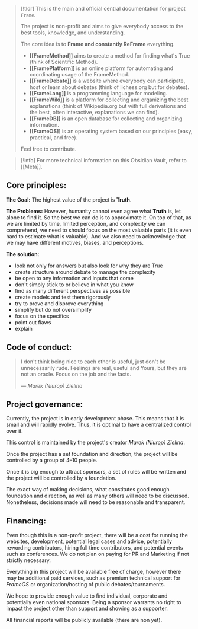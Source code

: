 >[!tldr]
> This is the main and official central documentation for project `Frame`.
>
> The project is non-profit and aims to give everybody access to the best tools, knowledge, and understanding.
>
> The core idea is to **Frame and constantly ReFrame** everything.
>
> - **[[FrameMethod]]** aims to create a method for finding what's True
>   (think of Scientific Method).
> - **[[FramePlatform]]** is an online platform for automating and coordinating usage of the FrameMethod.
> - **[[FrameDebate]]** is a website where everybody can participate, host or learn about debates
>   (think of lichess.org but for debates).
> - **[[FrameLang]]** is a programming language for modeling.
> - **[[FrameWiki]]** is a platform for collecting and organizing the best explanations
>   (think of Wikipedia.org but with full derivations and the best, often interactive, explanations we can find).
> - **[[FrameDB]]** is an open database for collecting and organizing information.
> - **[[FrameOS]]** is an operating system based on our principles
>   (easy, practical, and free).
>
> Feel free to contribute.

>[!info]
> For more technical information on this Obsidian Vault, refer to [[Meta]].

## Core principles:

**The Goal:**
The highest value of the project is **Truth**.

**The Problems:**
However, humanity cannot even agree what **Truth** is, let alone to find it. So the best we can do is to approximate it. On top of that, as we are limited by time, limited perception, and complexity we can comprehend, we need to should focus on the most valuable parts (it is even hard to estimate what is valuable). And we also need to acknowledge that we may have different motives, biases, and perceptions.

**The solution:**
- look not only for answers but also look for why they are True
- create structure around debate to manage the complexity
- be open to any information and inputs that come
- don't simply stick to or believe in what you know
- find as many different perspectives as possible
- create models and test them rigorously
- try to prove and disprove everything 
- simplify but do not oversimplify
- focus on the specifics
- point out flaws
- explain

## Code of conduct:

> I don't think being nice to each other is useful, just don't be unnecessarily rude.
> Feelings are real, useful and Yours, but they are not an oracle.
> Focus on the job and the facts.
> 
> — *Marek (Niurop) Zielina*

## Project governance:

Currently, the project is in early development phase. This means that it is small and will rapidly evolve. Thus, it is optimal to have a centralized control over it.

This control is maintained by the project's creator *Marek (Niurop) Zielina*.

Once the project has a set foundation and direction, the project will be controlled by a group of 4–10 people.

Once it is big enough to attract sponsors, a set of rules will be written and the project will be controlled by a foundation.

The exact way of making decisions, what constitutes good enough foundation and direction, as well as many others will need to be discussed. Nonetheless, decisions made will need to be reasonable and transparent.

## Financing:

Even though this is a non-profit project, there will be a cost for running the websites, development, potential legal cases and advice, potentially rewording contributors, hiring full time contributors, and potential events such as conferences. We do not plan on paying for PR and Marketing if not strictly necessary.

Everything in this project will be available free of charge, however there may be additional paid services, such as premium technical support for *FrameOS* or organization/hosting of public debates/tournaments.

We hope to provide enough value to find individual, corporate and potentially even national sponsors. Being a sponsor warrants no right to impact the project other than support and showing as a supporter.

All financial reports will be publicly available (there are non yet).